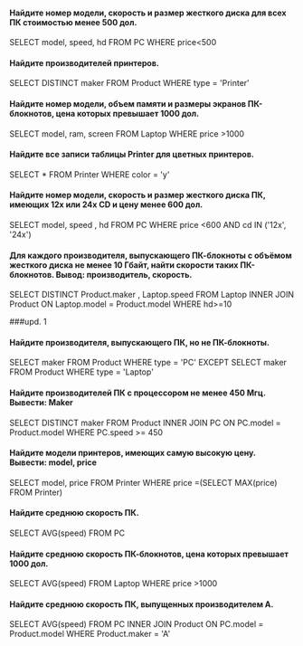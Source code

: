 #### Найдите номер модели, скорость и размер жесткого диска для всех ПК стоимостью менее 500 дол.
SELECT model, speed, hd FROM PC WHERE price<500

#### Найдите производителей принтеров.
SELECT DISTINCT maker FROM Product WHERE type = 'Printer'

#### Найдите номер модели, объем памяти и размеры экранов ПК-блокнотов, цена которых превышает 1000 дол.
SELECT model, ram, screen FROM Laptop WHERE price >1000

#### Найдите все записи таблицы Printer для цветных принтеров.
SELECT * FROM Printer WHERE color = 'y'

#### Найдите номер модели, скорость и размер жесткого диска ПК, имеющих 12x или 24x CD и цену менее 600 дол.
SELECT model, speed , hd FROM PC WHERE price <600 AND cd IN ('12x', '24x')

#### Для каждого производителя, выпускающего ПК-блокноты c объёмом жесткого диска не менее 10 Гбайт, найти скорости таких ПК-блокнотов. Вывод: производитель, скорость.
SELECT DISTINCT Product.maker , Laptop.speed
FROM Laptop
INNER JOIN Product
ON Laptop.model = Product.model
WHERE hd>=10

###upd. 1
#### Найдите производителя, выпускающего ПК, но не ПК-блокноты.
SELECT maker FROM Product WHERE type = 'PC'
EXCEPT
SELECT maker FROM Product WHERE type = 'Laptop'

#### Найдите производителей ПК с процессором не менее 450 Мгц. Вывести: Maker
SELECT DISTINCT maker FROM Product
INNER JOIN PC ON PC.model = Product.model
WHERE PC.speed >= 450

#### Найдите модели принтеров, имеющих самую высокую цену. Вывести: model, price
SELECT model, price FROM Printer WHERE price =(SELECT MAX(price) FROM Printer)

#### Найдите среднюю скорость ПК.
SELECT AVG(speed) FROM PC

#### Найдите среднюю скорость ПК-блокнотов, цена которых превышает 1000 дол.
SELECT AVG(speed) FROM Laptop WHERE price >1000

#### Найдите среднюю скорость ПК, выпущенных производителем A.
SELECT AVG(speed) FROM PC
INNER JOIN Product ON PC.model = Product.model
WHERE Product.maker = 'A'
